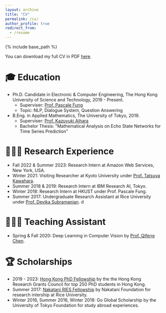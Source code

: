 ```yaml
---
layout: archive
title: "CV"
permalink: /cv/
author_profile: true
redirect_from:
  - /resume
---
```


{% include base_path %}

You can download my full CV in PDF [here](http://etsukokuste.github.io/files/Etsuko_Ishii_Resume.pdf).

🎓 Education
======
* Ph.D. Candidate in Electronic & Computer Engineering, The Hong Kong University of Science and Technology, 2019 - Present. 
  * Superviser: [Prof. Pascale Fung](https://pascale.home.ece.ust.hk)
  * Topic: NLP, Dialogue System, Question Answering
* B.Eng. in Applied Mathematics, The University of Tokyo, 2019. 
  * Superviser: [Prof. Kazuyuki Aihara](https://ircn.jp/en/mission/people/kazuyuki_aihara)
  * Bachelor Thesis: "Mathematical Analysis on Echo State Networks for Time Series Prediction"



👩🏻‍💻 Research Experience
======
* Fall 2022 & Summer 2023: Research Intern at Amazon Web Services, New York, USA.
* Winter 2021: Visiting Researcher at Kyoto University under [Prof. Tatsuya Kawahara](http://sap.ist.i.kyoto-u.ac.jp/EN/).
* Summer 2018 & 2019: Research Intern at IBM Research AI, Tokyo.
* Winter 2018: Research Intern at HKUST under Prof. Pascale Fung.
* Summer 2017: Undergraduate Research Assistant at Rice University under [Prof. Devika Subramanian](https://www.cs.rice.edu/~devika/).
  d


👩🏻‍🏫 Teaching Assistant
======
* Spring & Fall 2020: Deep Learning in Computer Vision by [Prof. Qifeng Chen](https://cqf.io/index.html).



🏆 Scholarships
======
* 2019 - 2023: [Hong Kong PhD Fellowship](https://pg.ust.hk/prospective-students/scholarship-fees/hong-kong-phd-fellowship-scheme) by the the Hong Kong Research Grants Council for top 250 PhD students in Hong Kong.
* Summer 2017: [Nakatani RIES Fellowship](https://www.nakatani-foundation.jp/en/) by Nakatani Foundation for research intership at Rice University.
* Winter 2016, Summer 2016, Winter 2018: Go Global Scholarship by the University of Tokyo Foundation for study abroad experiences.